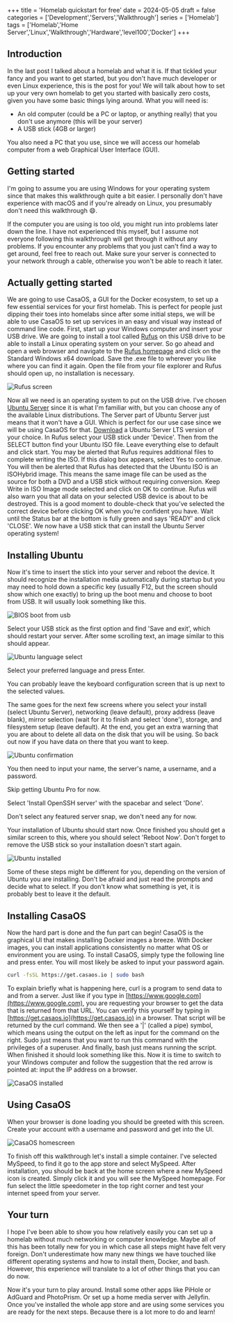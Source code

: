 +++
title = 'Homelab quickstart for free'
date = 2024-05-05
draft = false
categories = ['Development','Servers','Walkthrough']
series = ['Homelab']
tags = ['Homelab','Home Server','Linux','Walkthrough','Hardware','level100','Docker']
+++

## Introduction

In the last post I talked about a homelab and what it is.
If that tickled your fancy and you want to get started, but you don't have much developer or even Linux experience, this is the post for you!
We will talk about how to set up your very own homelab to get you started with basically zero costs, given you have some basic things lying around.
What you will need is:

* An old computer (could be a PC or laptop, or anything really) that you don't use anymore (this will be your server)
* A USB stick (4GB or larger)

You also need a PC that you use, since we will access our homelab computer from a web Graphical User Interface (GUI).

## Getting started

I'm going to assume you are using Windows for your operating system since that makes this walkthrough quite a bit easier.
I personally don't have experience with macOS and if you're already on Linux, you presumably don't need this walkthrough :smile:.

If the computer you are using is too old, you might run into problems later down the line.
I have not experienced this myself, but I assume not everyone following this walkthrough will get through it without any problems.
If you encounter any problems that you just can't find a way to get around, feel free to reach out.
Make sure your server is connected to your network through a cable, otherwise you won't be able to reach it later.

## Actually getting started

We are going to use CasaOS, a GUI for the Docker ecosystem, to set up a few essential services for your first homelab.
This is perfect for people just dipping their toes into homelabs since after some initial steps, we will be able to use CasaOS to set up services in an easy and visual way instead of command line code.
First, start up your Windows computer and insert your USB drive.
We are going to install a tool called [Rufus](https://rufus.ie/en/) on this USB drive to be able to install a Linux operating system on your server.
So go ahead and open a web browser and navigate to the [Rufus homepage](https://rufus.ie/en/) and click on the Standard Windows x64 download.
Save the .exe file to wherever you like where you can find it again.
Open the file from your file explorer and Rufus should open up, no installation is necessary.

![Rufus screen](/images/homelab-quickstart/rufus.png)

Now all we need is an operating system to put on the USB drive.
I've chosen [Ubuntu Server](https://ubuntu.com/download/server#release-notes) since it is what I'm familiar with, but you can choose any of the available Linux distributions.
The Server part of Ubuntu Server just means that it won't have a GUI.
Which is perfect for our use case since we will be using CasaOS for that.
[Download](https://ubuntu.com/download/server) a Ubuntu Server LTS version of your choice.
In Rufus select your USB stick under 'Device'.
Then from the SELECT button find your Ubuntu ISO file.
Leave everything else to default and click start.
You may be alerted that Rufus requires additional files to complete writing the ISO.
If this dialog box appears, select Yes to continue.
You will then be alerted that Rufus has detected that the Ubuntu ISO is an ISOHybrid image.
This means the same image file can be used as the source for both a DVD and a USB stick without requiring conversion.
Keep Write in ISO Image mode selected and click on OK to continue.
Rufus will also warn you that all data on your selected USB device is about to be destroyed.
This is a good moment to double-check that you’ve selected the correct device before clicking OK when you’re confident you have.
Wait until the Status bar at the bottom is fully green and says 'READY' and click 'CLOSE'.
We now have a USB stick that can install the Ubuntu Server operating system!

## Installing Ubuntu

Now it's time to insert the stick into your server and reboot the device.
It should recognize the installation media automatically during startup but you may need to hold down a specific key (usually F12, but the screen should show which one exactly) to bring up the boot menu and choose to boot from USB.
It will usually look something like this.

![BIOS boot from usb](/images/homelab-quickstart/boot_bios.png)

Select your USB stick as the first option and find 'Save and exit', which should restart your server.
After some scrolling text, an image similar to this should appear.

![Ubuntu language select](/images/homelab-quickstart/ubuntu_language.png)

Select your preferred language and press Enter.

You can probably leave the keyboard configuration screen that is up next to the selected values.

The same goes for the next few screens where you select your install (select Ubuntu Server), networking (leave default), proxy address (leave blank), mirror selection (wait for it to finish and select 'done'), storage, and filesystem setup (leave default).
At the end, you get an extra warning that you are about to delete all data on the disk that you will be using.
So back out now if you have data on there that you want to keep.

![Ubuntu confirmation](/images/homelab-quickstart/ubuntu_confirmation.png)

You then need to input your name, the server's name, a username, and a password.

Skip getting Ubuntu Pro for now.

Select 'Install OpenSSH server' with the spacebar and select 'Done'.

Don't select any featured server snap, we don't need any for now.

Your installation of Ubuntu should start now.
Once finished you should get a similar screen to this, where you should select 'Reboot Now'.
Don't forget to remove the USB stick so your installation doesn't start again.

![Ubuntu installed](/images/homelab-quickstart/ubuntu_installed.png)

Some of these steps might be different for you, depending on the version of Ubuntu you are installing.
Don't be afraid and just read the prompts and decide what to select.
If you don't know what something is yet, it is probably best to leave it the default.

## Installing CasaOS

Now the hard part is done and the fun part can begin!
CasaOS is the graphical UI that makes installing Docker images a breeze.
With Docker images, you can install applications consistently no matter what OS or environment you are using.
To install CasaOS, simply type the following line and press enter.
You will most likely be asked to input your password again.

``` bash
curl -fsSL https://get.casaos.io | sudo bash
```

To explain briefly what is happening here, curl is a program to send data to and from a server.
Just like if you type in [https://www.google.com](https://www.google.com), you are requesting your browser to get the data that is returned from that URL.
You can verify this yourself by typing in [https://get.casaos.io](https://get.casaos.io) in a browser.
That script will be returned by the curl command.
We then see a '|' (called a pipe) symbol, which means using the output on the left as input for the command on the right.
Sudo just means that you want to run this command with the privileges of a superuser.
And finally, bash just means running the script.
When finished it should look something like this.
Now it is time to switch to your Windows computer and follow the suggestion that the red arrow is pointed at: input the IP address on a browser.

![CasaOS installed](/images/homelab-quickstart/casaos_installed.png)

## Using CasaOS

When your browser is done loading you should be greeted with this screen.
Create your account with a username and password and get into the UI.

![CasaOS homescreen](/images/homelab-quickstart/casaos_homescreen.png)

To finish off this walkthrough let's install a simple container.
I've selected MySpeed, to find it go to the app store and select MySpeed.
After installation, you should be back at the home screen where a new MySpeed icon is created.
Simply click it and you will see the MySpeed homepage.
For fun select the little speedometer in the top right corner and test your internet speed from your server.

## Your turn

I hope I've been able to show you how relatively easily you can set up a homelab without much networking or computer knowledge.
Maybe all of this has been totally new for you in which case all steps might have felt very foreign.
Don't underestimate how many new things we have touched like different operating systems and how to install them, Docker, and bash.
However, this experience will translate to a lot of other things that you can do now.

Now it's your turn to play around.
Install some other apps like PiHole or AdGuard and PhotoPrism.
Or set up a home media server with Jellyfin.
Once you've installed the whole app store and are using some services you are ready for the next steps.
Because there is a lot more to do and learn!
